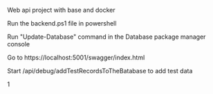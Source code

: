 Web api project with base and docker

Run the backend.ps1 file in powershell

Run "Update-Database" command in the Database package manager console

Go to https://localhost:5001/swagger/index.html

Start /api/debug/addTestRecordsToTheBatabase to add test data

1
